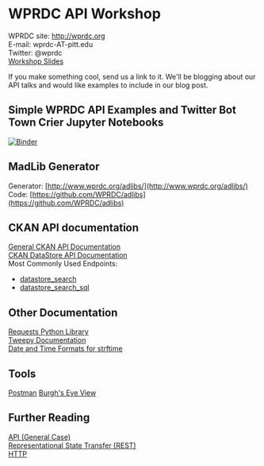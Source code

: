 # WPRDC API Workshop
WPRDC site: http://wprdc.org  
E-mail: wprdc-AT-pitt.edu  
Twitter: @wprdc  
[Workshop Slides](https://docs.google.com/presentation/d/1zXTJ6VfbdCU14PobXvXeIC1XiyigvG3xWYvyeNnIhCE)

If you make something cool, send us a link to it. We'll be blogging about our API talks and would like examples to include in our blog post.


## Simple WPRDC API Examples and Twitter Bot Town Crier Jupyter Notebooks
[![Binder](http://mybinder.org/badge.svg)](http://mybinder.org:/repo/wprdc/api-workshop)


## MadLib Generator
Generator: [http://www.wprdc.org/adlibs/](http://www.wprdc.org/adlibs/)  
Code: [https://github.com/WPRDC/adlibs](https://github.com/WPRDC/adlibs)  

## CKAN API documentation
[General CKAN API Documentation](http://docs.ckan.org/en/ckan-2.3.5/api/index.html)  
[CKAN DataStore API Documentation](http://docs.ckan.org/en/latest/maintaining/datastore.html)  
Most Commonly Used Endpoints:
* [datastore_search](http://docs.ckan.org/en/latest/maintaining/datastore.html#ckanext.datastore.logic.action.datastore_search)
* [datastore_search_sql](http://docs.ckan.org/en/latest/maintaining/datastore.html#ckanext.datastore.logic.action.datastore_search_sql)

## Other Documentation
[Requests Python Library](http://docs.python-requests.org/en/master/)  
[Tweepy Documentation](http://tweepy.readthedocs.io/en/v3.5.0/)  
[Date and Time Formats for strftime](http://strftime.org/)  

## Tools
[Postman](https://www.getpostman.com/)
[Burgh's Eye View](http://analytics.pittsburghpa.gov/BurghsEyeView/)

## Further Reading
[API (General Case)](https://en.wikipedia.org/wiki/Application_programming_interface)  
[Representational State Transfer (REST)](https://en.wikipedia.org/wiki/Representational_state_transfer)  
[HTTP](https://en.wikipedia.org/wiki/Hypertext_Transfer_Protocol)  

